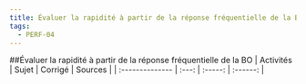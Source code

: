 ```yaml
---
title: Évaluer la rapidité à partir de la réponse fréquentielle de la BO 
tags:
  - PERF-04
---
```

[comment]: <> (Généré automatiquement par make_all_activites.py, creation_fichiers_activites)

##Évaluer la rapidité à partir de la réponse fréquentielle de la BO 
| Activités | Sujet | Corrigé | Sources  | 
| :-------------- | :---: | :-----: | :------: | 

